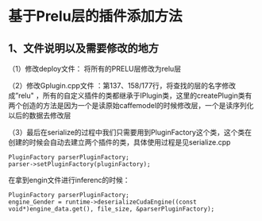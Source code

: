 # 基于Prelu层的插件添加方法
## 1、文件说明以及需要修改的地方
（1）修改deploy文件：  将所有的PRELU层修改为relu层

（2）修改Gplugin.cpp文件  ：第137、158/177行，将查找的层的名字修改成”relu" ，所有的自定义插件的类都继承于IPlugin类，这里的createPlugin类有两个创造的方法是因为一个是读原始caffemodel的时候修改层，一个是读序列化以后的数据去修改层

（3）最后在serialize的过程中我们只需要用到PluginFactory这个类，这个类在创建的时候会自动去建立两个插件的类，具体使用过程是见serialize.cpp

```
PluginFactory parserPluginFactory;
parser->setPluginFactory(pluginFactory);

```
在拿到engin文件进行inferenc的时候：

```
PluginFactory parserPluginFactory;
engine_Gender = runtime->deserializeCudaEngine((const void*)engine_data.get(), file_size, &parserPluginFactory);
```

 



